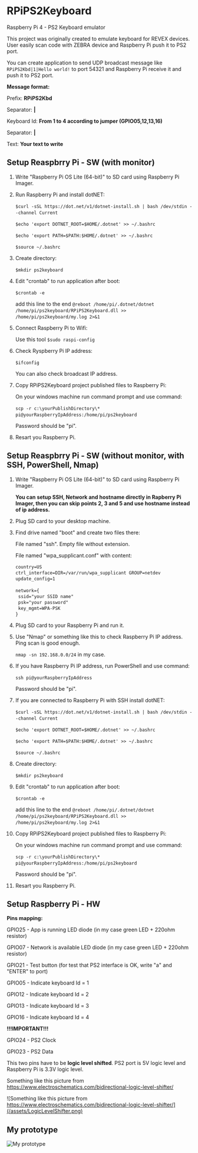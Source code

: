 # RPiPS2Keyboard
Raspberry Pi 4 - PS2 Keyboard emulator

This project was originally created to emulate keyboard for REVEX devices. User easily scan code with ZEBRA device and Raspberry Pi push it to PS2 port.

You can create application to send UDP broadcast message like `RPiPS2Kbd|1|Hello world!` to port 54321 and Raspberry Pi receive it and push it to PS2 port.

**Message format:**

Prefix: **RPiPS2Kbd** 

Separator: **|**

Keyboard Id: **From 1 to 4 according to jumper (GPIO05,12,13,16)**

Separator: **|**

Text: **Your text to write**

## Setup Reaspbrry Pi - SW   (with monitor)
1. Write "Raspberry Pi OS Lite (64-bit)" to SD card using Raspberry Pi Imager.
2. Run Raspberry Pi and install dotNET:

   `$curl -sSL https://dot.net/v1/dotnet-install.sh | bash /dev/stdin --channel Current`
   
   `$echo 'export DOTNET_ROOT=$HOME/.dotnet' >> ~/.bashrc`
   
   `$echo 'export PATH=$PATH:$HOME/.dotnet' >> ~/.bashrc`
   
   `$source ~/.bashrc`
   
3. Create directory:

   `$mkdir ps2keyboard`
   
4. Edit "crontab" to run application after boot:

   `$crontab -e`
   
   add this line to the end `@reboot /home/pi/.dotnet/dotnet /home/pi/ps2keyboard/RPiPS2Keyboard.dll >> /home/pi/ps2keyboard/my.log 2>&1`
   
5. Connect Raspberry Pi to Wifi:

   Use this tool `$sudo raspi-config`
   
6. Check Ryspberry Pi IP address:

   `$ifconfig`
   
   You can also check broadcast IP address.
   
7. Copy RPiPS2Keyboard project published files to Raspberry Pi:

   On your windows machine run command prompt and use command:
   
   `scp -r c:\yourPublishDirectory\* pi@yourRaspberryIpAddress:/home/pi/ps2keyboard`
   
   Password should be "pi".
   
8. Resart you Raspberry Pi.

## Setup Reaspbrry Pi - SW   (without monitor, with SSH, PowerShell, Nmap)
1. Write "Raspberry Pi OS Lite (64-bit)" to SD card using Raspberry Pi Imager.

   **You can setup SSH, Network and hostname directly in Rapberry Pi Imager, then you can skip points 2, 3 and 5 and use hostname instead of ip address.**

2. Plug SD card to your desktop machine.
3. Find drive named "boot" and create two files there:

   File named "ssh". Empty file without extension.
   
   File named "wpa_supplicant.conf" with content:
   ```
   country=US
   ctrl_interface=DIR=/var/run/wpa_supplicant GROUP=netdev
   update_config=1

   network={
    ssid="your SSID name"
    psk="your password"
    key_mgmt=WPA-PSK
   }
   ```
4. Plug SD card to your Raspberry Pi and run it.
5. Use "Nmap" or something like this to check Raspberry Pi IP address. Ping scan is good enough.
   
   `nmap -sn 192.168.0.0/24` in my case.
   
7. If you have Raspberry Pi IP address, run PowerShell and use command:
   
   `ssh pi@yourRaspberryIpAddress`
   
   Password should be "pi".
   
7. If you are connected to Raspberry Pi with SSH install dotNET:

   `$curl -sSL https://dot.net/v1/dotnet-install.sh | bash /dev/stdin --channel Current`
   
   `$echo 'export DOTNET_ROOT=$HOME/.dotnet' >> ~/.bashrc`
   
   `$echo 'export PATH=$PATH:$HOME/.dotnet' >> ~/.bashrc`
   
   `$source ~/.bashrc`
   
8. Create directory:

   `$mkdir ps2keyboard`
   
9. Edit "crontab" to run application after boot:

   `$crontab -e`
   
   add this line to the end `@reboot /home/pi/.dotnet/dotnet /home/pi/ps2keyboard/RPiPS2Keyboard.dll >> /home/pi/ps2keyboard/my.log 2>&1`
   
10. Copy RPiPS2Keyboard project published files to Raspberry Pi:

    On your windows machine run command prompt and use command:
    
    `scp -r c:\yourPublishDirectory\* pi@yourRaspberryIpAddress:/home/pi/ps2keyboard`
    
    Password should be "pi".
    
11. Resart you Raspberry Pi.


## Setup Raspberry Pi - HW

**Pins mapping:**

GPIO25 - App is running LED diode (in my case green LED + 220ohm resistor)

GPIO07 - Network is available LED diode (in my case green LED + 220ohm resistor)

GPIO21 - Test button (for test that PS2 interface is OK, write "a" and "ENTER" to port)

GPIO05 - Indicate keyboard Id = 1

GPIO12 - Indicate keyboard Id = 2

GPIO13 - Indicate keyboard Id = 3

GPIO16 - Indicate keyboard Id = 4


**!!!IMPORTANT!!!**

GPIO24 - PS2 Clock

GPIO23 - PS2 Data

This two pins have to be **logic level shifted**. PS2 port is 5V logic level and Raspberry Pi is 3.3V logic level.

Something like this picture from https://www.electroschematics.com/bidirectional-logic-level-shifter/

![Something like this picture from https://www.electroschematics.com/bidirectional-logic-level-shifter/](/assets/LogicLevelShifter.png)

## My prototype
![My prototype](/assets/HWPrototype.jpg)


